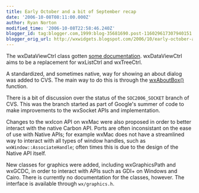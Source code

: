 ```yaml
---
title: Early October and a bit of September recap
date: '2006-10-08T08:11:00.000Z'
author: Ryan Norton
modified_time: '2006-10-08T22:58:46.240Z'
blogger_id: tag:blogger.com,1999:blog-35681690.post-116029617307940151
blogger_orig_url: http://wxwidgets.blogspot.com/2006/10/early-october-and-bit-of-september.html
---
```


The wxDataViewCtrl class gotten [some documentation]. wxDataViewCtrl aims to be
a replacement for wxListCtrl and wxTreeCtrl.

[some documentation]: http://docs.wxwidgets.org/3.0/classwx_data_view_ctrl.html

A standardized, and sometimes native, way for showing an about dialog was added
to CVS. The main way to do this is through the [wxAboutBox()] function.

There is a bit of discussion over the status of the `SOC2006_SOCKET` branch of
CVS. This was the branch started as part of Google's summer of code to make
improvements to the wxSocket APIs and implementation.

Changes to the wxIcon API on wxMac were also proposed in order to better
interact with the native Carbon API. Ports are often inconsistant on the ease of
use with Native APIs; for example wxMac does not have a streamlined way to
interact with all types of window handles, such as `wxWindow::AssociateHandle`;
often times this is due to the design of the Native API itself.

New classes for graphics were added, including wxGraphicsPath and wxGCDC, in
order to interact with APIs such as GDI+ on Windows and Cairo. There is
currently no documentation for the classes, however. The interface is available
through `wx/graphics.h`.

[wxAboutBox()]: http://docs.wxwidgets.org/3.0/group__group__funcmacro__dialog.html#ga6d8198c95b97786f206abfde010a4d8f
